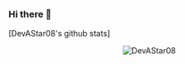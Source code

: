 ### Hi there 👋

<!--
**DevAStar08/DevAStar08** is a ✨ _special_ ✨ repository because its `README.md` (this file) appears on your GitHub profile.-->

[DevAStar08's github stats]

<p align="center"> <img src=https://github-readme-stats.vercel.app/api?username=DevAStar08 & show_icons=true alt=DevAStar08 /> </p>
